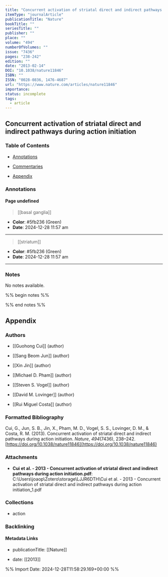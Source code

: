 ```yaml
---
title: "Concurrent activation of striatal direct and indirect pathways during action initiation"
itemType: "journalArticle"
publicationTitle: "Nature"
bookTitle: ""
seriesTitle: ""
publisher: ""
place: ""
volume: "494"
numberOfVolumes: ""
issue: "7436"
pages: "238-242"
edition: ""
date: "2013-02-14"
DOI: "10.1038/nature11846"
ISBN: ""
ISSN: "0028-0836, 1476-4687"
url: "https://www.nature.com/articles/nature11846"
importance: 
status: incomplete
tags:
  - article
---
```


## Concurrent activation of striatal direct and indirect pathways during action initiation

### Table of Contents

- [Annotations](#annotations)

+ [Commentaries](#commentaries)

- [Appendix](#appendix)

### Annotations




#### Page undefined








> [[basal ganglia]]





- **Color**: #5fb236 (Green)
- **Date**: 2024-12-28 11:57 am

---








> [[striatum]]





- **Color**: #5fb236 (Green)
- **Date**: 2024-12-28 11:57 am

---





### Notes


No notes available.


%% begin notes %%

<!-- Write your personal notes here -->

%% end notes %%

## Appendix

### Authors


- [[Guohong Cui]] (author)

- [[Sang Beom Jun]] (author)

- [[Xin Jin]] (author)

- [[Michael D. Pham]] (author)

- [[Steven S. Vogel]] (author)

- [[David M. Lovinger]] (author)

- [[Rui Miguel Costa]] (author)




### Formatted Bibliography

Cui, G., Jun, S. B., Jin, X., Pham, M. D., Vogel, S. S., Lovinger, D. M., & Costa, R. M. (2013). Concurrent activation of striatal direct and indirect pathways during action initiation. _Nature_, _494_(7436), 238–242. [https://doi.org/10.1038/nature11846](https://doi.org/10.1038/nature11846)




### Attachments


- **Cui et al. - 2013 - Concurrent activation of striatal direct and indirect pathways during action initiation.pdf**: C:\Users\joaop\Zotero\storage\LJJR6DTH\Cui et al. - 2013 - Concurrent activation of striatal direct and indirect pathways during action initiation_1.pdf




### Collections


- action





### Backlinking


#### Metadata Links


- publicationTitle: [[Nature]]




- date: [[2013]]





<!-- Any additional notes or comments -->


%% Import Date: 2024-12-28T11:58:29.169+00:00 %%
